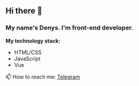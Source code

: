 ## Hi there 👋

### My name's Denys. I'm front-end developer.

**My technology stack:**
* HTML/CSS
* JavaScript
* Vue

📫 How to reach me: [Telegram](https://t.me/kravadev)

<!--
**krava13/krava13** is a ✨ _special_ ✨ repository because its `README.md` (this file) appears on your GitHub profile.

Here are some ideas to get you started:

- 🔭 I’m currently working on ...
- 🌱 I’m currently learning ...
- 👯 I’m looking to collaborate on ...
- 🤔 I’m looking for help with ...
- 💬 Ask me about ...
- 📫 How to reach me: ...
- 😄 Pronouns: ...
- ⚡ Fun fact: ...
-->
